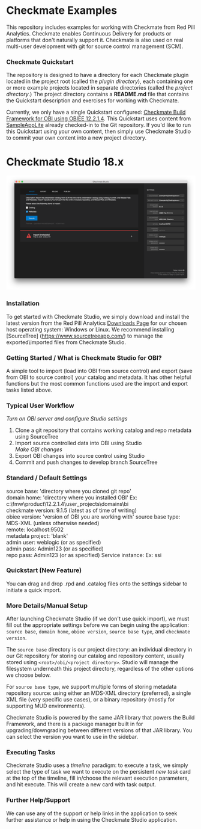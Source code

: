 # Checkmate Examples
This repository includes examples for working with Checkmate from Red Pill Analytics. Checkmate enables Continuous Delivery for products or platforms that don't naturally support it. Checkmate is also used on real multi-user development with git for source control management (SCM).

### Checkmate Quickstart
The repository is designed to have a directory for each Checkmate plugin located in the project root (called the *plugin directory*), each containing one or more example projects located in separate directories (called the *project directory*.) The project directory contains a **README.md** file that contains the Quickstart description and exercises for working with Checkmate.

Currently, we only have a single Quickstart configured: [Checkmate Build Framework for OBI using OBIEE 12.2.1.4](https://github.com/RedPillAnalytics/checkmate-examples/blob/master/obi/README.md). This Quickstart uses content from [SampleAppLite](https://docs.oracle.com/middleware/12213/biee/BIESG/GUID-7FCD90A3-E005-49BF-902F-30FBF9B41B07.htm#BIESG9340) already checked-in to the Git repository. If you'd like to run this Quickstart using your own content, then simply use Checkmate Studio to commit your own content into a new project directory.

# Checkmate Studio 18.x
![studio18](studio18.png)

### Installation
To get started with Checkmate Studio, we simply download and install the latest version from the Red Pill Analytics [Downloads Page](http://redpillanalytics.com/checkmate-getstarted/) for our chosen host operating system: Windows or Linux. We recommend installing [SourceTree] (https://www.sourcetreeapp.com/) to manage the exported\imported files from Checkmate Studio.

### Getting Started / What is Checkmate Studio for OBI?
A simple tool to import (load into OBI from source control) and export (save from OBI to source control) your catalog and metadata. It has other helpful functions but the most common functions used are the import and export tasks listed above.

### Typical User Workflow
*Turn on OBI server and configure Studio settings*  
1. Clone a git repository that contains working catalog and repo metadata using SourceTree       
2. Import source controlled data into OBI using Studio  
*Make OBI changes*  
3. Export OBI changes into source control using Studio  
4. Commit and push changes to develop branch SourceTree  

### Standard / Default Settings
source base: 'directory where you cloned git repo'  
domain home: 'directory where you installed OBI' Ex: c:\fmw\product\12.2.1.4\user_projects\domains\bi   
checkmate version: 9.1.5 (latest as of time of writing)  
obiee version: 'version of OBI you are working with' 
source base type: MDS-XML (unless otherwise needed)  
remote: localhost:9502  
metadata project: 'blank'  
admin user: weblogic (or as specified)  
admin pass: Admin123 (or as specified)  
repo pass: Admin123 (or as specified)
Service instance: Ex: ssi

### Quickstart (New Feature)
You can drag and drop .rpd and .catalog files onto the settings sidebar to initiate a quick import.

### More Details/Manual Setup
After launching Checkmate Studio (if we don't use quick import), we must fill out the appropriate settings before we can begin using the application: `source base`, `domain home`, `obiee version`, `source base type`, and `checkmate version`.

The `source base` directory is our project directory: an individual directory in our Git repository for storing our catalog and repository content, usually stored using `<root>/obi/<project directory>`. Studio will manage the filesystem underneath this project directory, regardless of the other options we choose below.

For `source base type`, we support multiple forms of storing metadata repository source: using either an MDS-XML directory (preferred), a single XML file (very specific use cases), or a binary repository (mostly for supporting MUD environments).

Checkmate Studio is powered by the same JAR library that powers the Build Framework, and there is a package manager built in for upgrading/downgrading between different versions of that JAR library. You can select the version you want to use in the sidebar.

### Executing Tasks
Checkmate Studio uses a *timeline* paradigm: to execute a task, we simply select the type of task we want to execute on the persistent *new task* card at the top of the timeline, fill in/choose the relevant execution parameters, and hit execute. This will create a new card with task output.

### Further Help/Support
We can use any of the support or help links in the application to seek further assistance or help in using the Checkmate Studio application.
